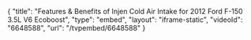 {
    "title": "Features & Benefits of Injen Cold Air Intake for 2012 Ford F-150 3.5L V6 Ecoboost",
    "type": "embed",
    "layout": "iframe-static",
    "videoId": "6648588",
    "url": "\/tvpembed\/6648588"
}